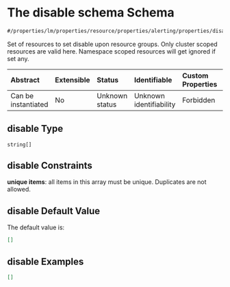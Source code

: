 # The disable schema Schema

```txt
#/properties/lm/properties/resource/properties/alerting/properties/disable#/properties/lm/properties/resource/properties/alerting/properties/disable
```

Set of resources to set disable upon resource groups.
Only cluster scoped resources are valid here.
Namespace scoped resources will get ignored if set any.

| Abstract            | Extensible | Status         | Identifiable            | Custom Properties | Additional Properties | Access Restrictions | Defined In                                                        |
| :------------------ | :--------- | :------------- | :---------------------- | :---------------- | :-------------------- | :------------------ | :---------------------------------------------------------------- |
| Can be instantiated | No         | Unknown status | Unknown identifiability | Forbidden         | Allowed               | none                | [values.schema.json\*](values.schema.json "open original schema") |

## disable Type

`string[]`

## disable Constraints

**unique items**: all items in this array must be unique. Duplicates are not allowed.

## disable Default Value

The default value is:

```json
[]
```

## disable Examples

```json
[]
```
